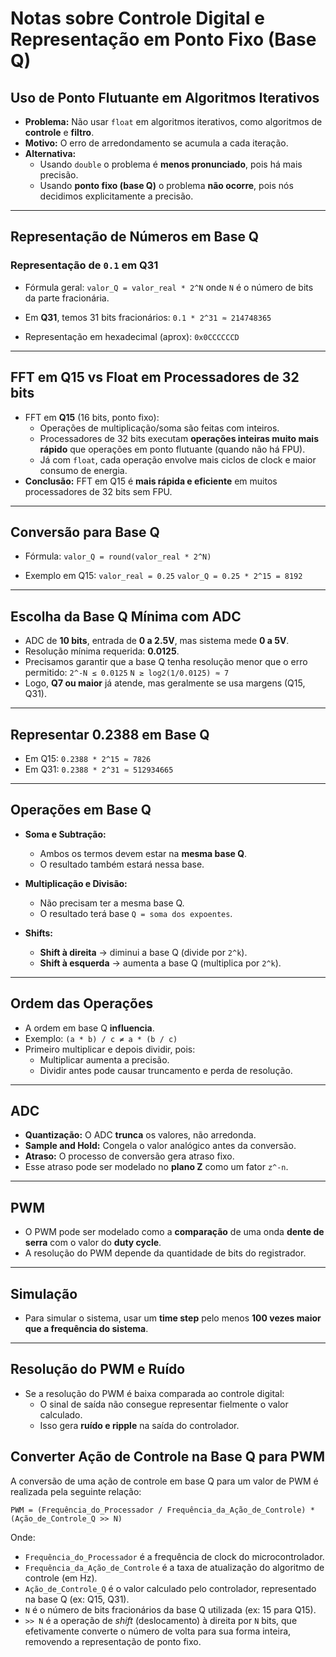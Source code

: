 # Notas sobre Controle Digital e Representação em Ponto Fixo (Base Q)

## Uso de Ponto Flutuante em Algoritmos Iterativos

- **Problema:** Não usar `float` em algoritmos iterativos, como algoritmos de **controle** e **filtro**.
- **Motivo:** O erro de arredondamento se acumula a cada iteração.
- **Alternativa:**
    - Usando `double` o problema é **menos pronunciado**, pois há mais precisão.
    - Usando **ponto fixo (base Q)** o problema **não ocorre**, pois nós decidimos explicitamente a precisão.

---

## Representação de Números em Base Q

### Representação de `0.1` em Q31

- Fórmula geral:
  `valor_Q = valor_real * 2^N`
  onde `N` é o número de bits da parte fracionária.

- Em **Q31**, temos 31 bits fracionários:
  `0.1 * 2^31 ≈ 214748365`

- Representação em hexadecimal (aprox):
  `0x0CCCCCCD`

---

## FFT em Q15 vs Float em Processadores de 32 bits

- FFT em **Q15** (16 bits, ponto fixo):
    - Operações de multiplicação/soma são feitas com inteiros.
    - Processadores de 32 bits executam **operações inteiras muito mais rápido** que operações em ponto flutuante (quando não há FPU).
    - Já com `float`, cada operação envolve mais ciclos de clock e maior consumo de energia.
- **Conclusão:** FFT em Q15 é **mais rápida e eficiente** em muitos processadores de 32 bits sem FPU.

---

## Conversão para Base Q

- Fórmula:
  `valor_Q = round(valor_real * 2^N)`

- Exemplo em Q15:
  `valor_real = 0.25`
  `valor_Q = 0.25 * 2^15 = 8192`

---

## Escolha da Base Q Mínima com ADC

- ADC de **10 bits**, entrada de **0 a 2.5V**, mas sistema mede **0 a 5V**.
- Resolução mínima requerida: **0.0125**.
- Precisamos garantir que a base Q tenha resolução menor que o erro permitido:
  `2^-N ≤ 0.0125`
  `N ≥ log2(1/0.0125) ≈ 7`
- Logo, **Q7 ou maior** já atende, mas geralmente se usa margens (Q15, Q31).

---

## Representar 0.2388 em Base Q

- Em Q15:
  `0.2388 * 2^15 ≈ 7826`
- Em Q31:
  `0.2388 * 2^31 ≈ 512934665`

---

## Operações em Base Q

- **Soma e Subtração:**
    - Ambos os termos devem estar na **mesma base Q**.
    - O resultado também estará nessa base.

- **Multiplicação e Divisão:**
    - Não precisam ter a mesma base Q.
    - O resultado terá base `Q = soma dos expoentes`.

- **Shifts:**
    - **Shift à direita** → diminui a base Q (divide por `2^k`).
    - **Shift à esquerda** → aumenta a base Q (multiplica por `2^k`).

---

## Ordem das Operações

- A ordem em base Q **influencia**.
- Exemplo:
  `(a * b) / c ≠ a * (b / c)`
- Primeiro multiplicar e depois dividir, pois:
    - Multiplicar aumenta a precisão.
    - Dividir antes pode causar truncamento e perda de resolução.

---

## ADC

- **Quantização:** O ADC **trunca** os valores, não arredonda.
- **Sample and Hold:** Congela o valor analógico antes da conversão.
- **Atraso:** O processo de conversão gera atraso fixo.
- Esse atraso pode ser modelado no **plano Z** como um fator `z^-n`.

---

## PWM

- O PWM pode ser modelado como a **comparação** de uma onda **dente de serra** com o valor do **duty cycle**.
- A resolução do PWM depende da quantidade de bits do registrador.

---

## Simulação

- Para simular o sistema, usar um **time step** pelo menos **100 vezes maior que a frequência do sistema**.

---

## Resolução do PWM e Ruído

- Se a resolução do PWM é baixa comparada ao controle digital:
    - O sinal de saída não consegue representar fielmente o valor calculado.
    - Isso gera **ruído e ripple** na saída do controlador.

## Converter Ação de Controle na Base Q para PWM
A conversão de uma ação de controle em base Q para um valor de PWM é realizada pela seguinte relação:

`PWM = (Frequência_do_Processador / Frequência_da_Ação_de_Controle) * (Ação_de_Controle_Q >> N)`

Onde:
-   `Frequência_do_Processador` é a frequência de clock do microcontrolador.
-   `Frequência_da_Ação_de_Controle` é a taxa de atualização do algoritmo de controle (em Hz).
-   `Ação_de_Controle_Q` é o valor calculado pelo controlador, representado na base Q (ex: Q15, Q31).
-   `N` é o número de bits fracionários da base Q utilizada (ex: 15 para Q15).
-   `>> N` é a operação de *shift* (deslocamento) à direita por `N` bits, que efetivamente converte o número de volta para sua forma inteira, removendo a representação de ponto fixo.